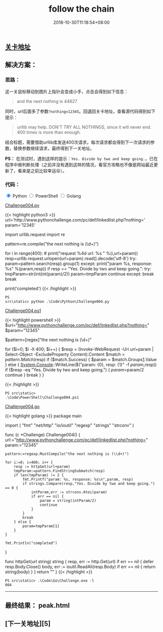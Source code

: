 ﻿---
title: "004. follow the chain"
date: 2018-10-30T11:18:54+08:00
lastmod: 2019-03-18T10:58:54+08:00
draft: false
keywords: ["http", "string", "query string", "regex"]
description: ""
tags: ["query string", "regex"]
categories: ["http", "string"]

# You can also close(false) or open(true) something for this content.
# P.S. comment can only be closed
comment: false
toc: false
autoCollapseToc: false
# You can also define another contentCopyright. e.g. contentCopyright: "This is another copyright."
# contentCopyright: true
reward: false
mathjax: false

# menu:
#   main:
#     parent: "000~009"
#     weight: 5
---

## [关卡地址][1]

## 解决方案：

### 思路：

这一关鼠标移动到图片上指针会变成小手，点击会得到如下信息：

>and the next nothing is 44827

同时，url后面多了参数`?nothing=12345`。回退回关卡地址，查看源代码得到如下提示：

>urllib may help. DON'T TRY ALL NOTHINGS, since it will never end. 400 times is more than enough. 

结合标题，需要借助urllib库发送400次请求，每次请求都会得到下一次请求的参数，替换参数继续请求，最终得到下一关地址。

**PS：** 在测试时，遇到这样的提示：`Yes. Divide by two and keep going.`，已在程序中做判断处理（之前并没有遇到这样的情况，看官方攻略也不像是网站最近更新了，看来是之前比较幸运😝）。

### 代码：

<div>
    <input id="tab-python" type="radio" name="code-tabs" class="code-tabs" checked>
    <label class="language-label" for="tab-python">Python</label>
    <input id="tab-powershell" type="radio" name="code-tabs" class="code-tabs">
    <label class="language-label" for="tab-powershell">PowerShell</label>
    <input id="tab-golang" type="radio" name="code-tabs" class="code-tabs">
    <label class="language-label" for="tab-golang">Golang</label>
    <section id="content-python" class="content-section">
        <p><a href="../../Code/Python/Challenge004.py" title="点我下载源码">Challenge004.py</a></p>
{{< highlight python3 >}}
url='http://www.pythonchallenge.com/pc/def/linkedlist.php?nothing='
param='12345'

import urllib.request
import re

pattern=re.compile("the next nothing is (\\d+)")

for i in range(400):
    # print("request %4d url: %s " %(i,url+param))
    resp=urllib.request.urlopen(url+param).read().decode('utf-8')
    try:
        param=pattern.search(resp).group(1)
    except:
        print("param %s, response: %s" %(param,resp))
        if resp == "Yes. Divide by two and keep going.":
            try:
                tmpParam=str(int(int(param)/2))
                param=tmpParam
                continue
            except:
                break
        break

print('completed')
{{< /highlight >}}
        <pre><code>PS src\static> python .\Code\Python\Challenge004.py</code></pre>
    </section>
    <section id="content-powershell" class="content-section">
        <p><a href="../../Code/PowerShell/Challenge004.ps1" title="点我下载源码">Challenge004.ps1</a></p>
{{< highlight powershell >}}
$url="http://www.pythonchallenge.com/pc/def/linkedlist.php?nothing="
$param="12345"

$pattern=[regex]"the next nothing is (\d+)"

for ($i=0; $i -lt 400; $i++) {
    $resp = (Invoke-WebRequest -Uri $url+$param | Select-Object -ExcludeProperty Content).Content
    $match = $pattern.Match($resp)
    if ($match.Success) {
        $param = $match.Groups[1].Value
    } else {
        [System.Console]::WriteLine($("param: {0}, resp: {1}" -f $param,$resp))
        if ($resp -eq "Yes. Divide by two and keep going.") {
            $param=$param/2
            continue
        }
        break
    }
}

[System.Console]::WriteLine("completed")
{{< /highlight >}}
        <pre><code>PS src\static> .\Code\PowerShell\Challenge004.ps1</code></pre>
    </section>
    <section id="content-golang" class="content-section">
        <p><a href="../../Code/Go/Challenge004.go" title="点我下载源码">Challenge004.go</a></p>
{{< highlight golang >}}
package main

import (
	"fmt"
	"net/http"
	"io/ioutil"
	"regexp"
	"strings"
	"strconv"
)

func (c *Challenge) Challenge004() {
	url:="http://www.pythonchallenge.com/pc/def/linkedlist.php?nothing="
	param:="12345"

	pattern:=regexp.MustCompile("the next nothing is (\\d+)")

	for i:=0; i<400; i++ {
		resp := httpGet(url+param)
		tmpParam:=pattern.FindStringSubmatch(resp)
		if len(tmpParam) != 2 {
			fmt.Printf("param: %s, response: %s\n",param, resp)
			if strings.Compare(resp,"Yes. Divide by two and keep going.") == 0 {
				intParam,err := strconv.Atoi(param)
				if err == nil {
					param = string(intParam/2)
					continue
				}
			}
			break
		} else {
			param=tmpParam[1]
		}
	}

	fmt.Println("completed")
}

func httpGet(url string) string {
	resp, err := http.Get(url)
	if err == nil {
		defer resp.Body.Close()
		body, err := ioutil.ReadAll(resp.Body)
		if err == nil {
			return string(body)
		}
	}
	return ""
}
{{< /highlight >}}
        <pre><code>PS src\static> .\Code\Go\Challenge.exe -l 004</code></pre>
    </section>
</div>

---
## 最终结果： peak.html

## [下一关地址][5]

[1]: http://www.pythonchallenge.com/pc/def/linkedlist.php
[2]: http://www.pythonchallenge.com/pc/def/peak.html

